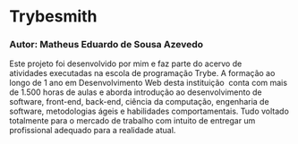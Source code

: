 # Trybesmith
### Autor: Matheus Eduardo de Sousa Azevedo

Este projeto foi desenvolvido por mim e faz parte do acervo de atividades executadas na escola de programação Trybe. A formação ao longo de 1 ano em Desenvolvimento Web desta instituição  conta com mais de 1.500 horas de aulas e aborda introdução ao desenvolvimento de software, front-end, back-end, ciência da computação, engenharia de software, metodologias ágeis e habilidades comportamentais. Tudo voltado totalmente para o mercado de trabalho com intuito de entregar um profissional adequado para a realidade atual. 
